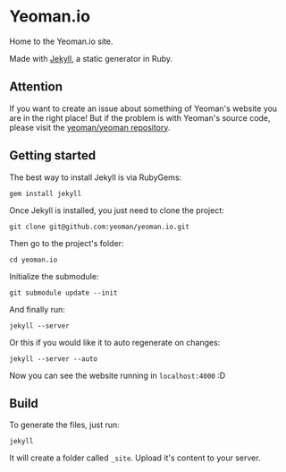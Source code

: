 # Yeoman.io

Home to the Yeoman.io site.

Made with [Jekyll](https://github.com/mojombo/jekyll/), a static generator in Ruby.

## Attention

If you want to create an issue about something of Yeoman's website you are in the right place! But if the problem is with Yeoman's source code, please visit the [yeoman/yeoman repository](https://github.com/yeoman/yeoman).

## Getting started

The best way to install Jekyll is via RubyGems:

```
gem install jekyll
```

Once Jekyll is installed, you just need to clone the project:

```
git clone git@github.com:yeoman/yeoman.io.git
```

Then go to the project's folder:

```
cd yeoman.io
```

Initialize the submodule:

```
git submodule update --init
```

And finally run:

```
jekyll --server
```

Or this if you would like it to auto regenerate on changes:

```
jekyll --server --auto
```

Now you can see the website running in `localhost:4000` :D

## Build

To generate the files, just run:

```
jekyll
```

It will create a folder called `_site`. Upload it's content to your server.
